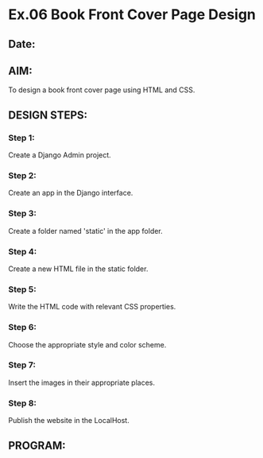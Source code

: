 # Ex.06 Book Front Cover Page Design
## Date:

## AIM:
To design a book front cover page using HTML and CSS.

## DESIGN STEPS:

### Step 1:
Create a Django Admin project.

### Step 2:
Create an app in the Django interface.

### Step 3:
Create a folder named 'static' in the app folder.

### Step 4:
Create a new HTML file in the static folder.

### Step 5:
Write the HTML code with relevant CSS properties.

### Step 6:
Choose the appropriate style and color scheme.

### Step 7:
Insert the images in their appropriate places.

### Step 8:
Publish the website in the LocalHost.

## PROGRAM:

<!DOCTYPE html>
<html lang="en">
    <head>
        <meta name="viewport"
        content="width=device-width,initial-scale=1.0">
        <style>
        
        .bookpage{
            width: 400px;
            height: 600px;
            color:rgb(10, 10, 10);
            margin-left: auto;
            margin-right: auto;
            padding:20px;
            font-family: 'Franklin Gothic Medium', 'Arial Narrow', Arial, sans-serif;
            background-image: url('BOOK.jpg');
            background-size: cover;
        }

        .insight{
            color:rgb(13, 6, 6) ;

        }

        .hrstyle{
            width: 100px;
        }

        .author{
            color: rgb(76, 137, 29);
            display: inline;
            position: relative;
            color: rgb(32, 174, 176);
            top: 220px;

            font-family: Georgia, 'Times New Roman', Times, serif;
            font-size: medium;
        }
        .booktitle{
            font-family: 'Courier New', Courier, monospace;
            font-size: larger;
            text-align: center;
            position: relative;
            top: 60px;
        }

        .id{
            width: 410px;
            position: relative;
            top: 210px;

        }

        .pub{
            font-size: large;
            position: relative;
            top: 170px;
            left: 300px;
        }
        .ed{
            color: rgb(133, 34, 118);
            font-size: medium;
            font-family: Verdana, Geneva, Tahoma, sans-serif;
            position: relative;
            top: 110px;

        }
        .subtitle{
            font-family: Tahoma;
            font-size: large;
            position: relative;
            top: 70px;
        }
        .mypic{
            position: relative;
            top: 180px;
            left: 260px;
            width: 100px;
            height: 100px;
            background-size: cover;
        }
        </style>
        <title>Book Cover Page</title>
    </head>
    <body>
        <div class="bookpage">
            <div class="EXPERT INSIGHT">
                SEC INSIGHT
            </div>
            <div class="hrstyle">
                <hr style="color: rgb(10, 10, 10);">
            </div>
            <div class="booktitle">
                <h1>BASICS OF WEB DEVELOPMENT</h1>
            </div>
            <div class="subtitle">
            Basic Guide For Beginners
            </div>
            <div class="mypic">
                <img src="My Photos.jpg" width="120" height="120" alt="Error">
            </div>
            <div class="id">
                <hr style="color:rgb(10, 10, 10);">
            </div>
            <div class="author">
                <p><b>SURJITH.D</b></p>
            </div>
            <div class="pub">
                SEC
            </div>
            <div class="ed">
                <b>Extended Edition</b>
            </div>
        </div>
    </body>
</html>


## OUTPUT:
![image](https://github.com/user-attachments/assets/d3df66b0-1773-4036-8950-b7d169c2936d)

## RESULT:
The program for designing book front cover page using HTML and CSS is completed successfully.
